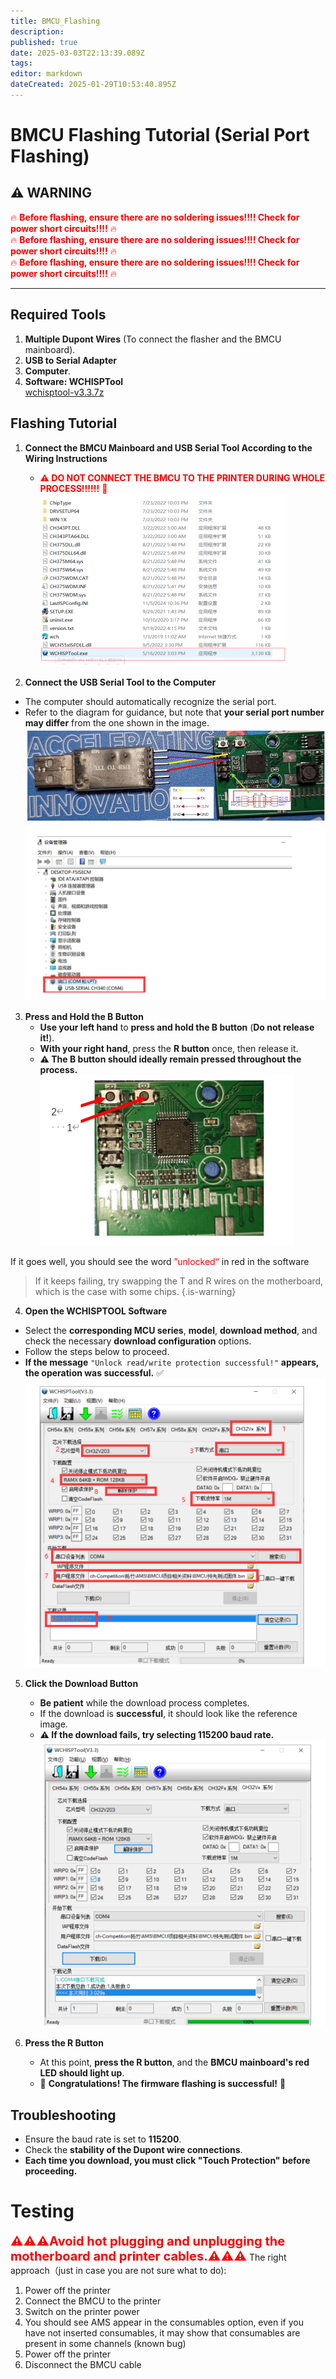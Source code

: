 ```yaml
---
title: BMCU_Flashing
description: 
published: true
date: 2025-03-03T22:13:39.089Z
tags: 
editor: markdown
dateCreated: 2025-01-29T10:53:40.895Z
---
```


# **BMCU Flashing Tutorial (Serial Port Flashing)**

## ⚠️ **WARNING**  
<span style="color:red">🔥 **Before flashing, ensure there are no soldering issues!!!! Check for power short circuits!!!!** 🔥  
🔥 **Before flashing, ensure there are no soldering issues!!!! Check for power short circuits!!!!** 🔥  
🔥 **Before flashing, ensure there are no soldering issues!!!! Check for power short circuits!!!!** 🔥  

---

## **Required Tools**
1. **Multiple Dupont Wires** (To connect the flasher and the BMCU mainboard).  
2. **USB to Serial Adapter** 
3. **Computer**.  
4. **Software: WCHISPTool**  
[wchisptool-v3.3.7z](/wchisptool-v3.3.7z)

## **Flashing Tutorial**

1. **Connect the BMCU Mainboard and USB Serial Tool According to the Wiring Instructions**  
   - <span style="color:red">**⚠️ DO NOT CONNECT THE BMCU TO THE PRINTER DURING WHOLE PROCESS!!!!!!** 🚨  
 ![1.png](/bmcu_flashing/1.png)  
 
 2. **Connect the USB Serial Tool to the Computer**  
   - The computer should automatically recognize the serial port.  
   - Refer to the diagram for guidance, but note that **your serial port number may differ** from the one shown in the image.  
![2.png](/bmcu_flashing/2.png)
![3.png](/bmcu_flashing/3.png)

3. **Press and Hold the B Button**  
   - **Use your left hand** to **press and hold the B button** (**Do not release it!**).  
   - **With your right hand**, press the **R button** once, then release it.  
   - **⚠️ The B button should ideally remain pressed throughout the process.**
![4.png](/bmcu_flashing/4.png)
  
  If it goes well, you should see the word <font color="red">”unlocked“</font> in red in the software
  
>   If it keeps failing, try swapping the T and R wires on the motherboard, which is the case with some chips.
{.is-warning}

  
 4. **Open the WCHISPTOOL Software**  
   - Select the **corresponding MCU series**, **model**, **download method**, and check the necessary **download configuration** options.  
   - Follow the steps below to proceed.  
   - **If the message** `"Unlock read/write protection successful!"` **appears, the operation was successful.** ✅  
![5.png](/bmcu_flashing/5.png)
  
  
5. **Click the Download Button**  
   - **Be patient** while the download process completes.  
   - If the download is **successful**, it should look like the reference image.  
   - **⚠️ If the download fails, try selecting 115200 baud rate.**  
![6.png](/bmcu_flashing/6.png)

6. **Press the R Button**  
   - At this point, **press the R button**, and the **BMCU mainboard's red LED should light up**.  
   - 🎉 **Congratulations! The firmware flashing is successful!** 🎉  

  

## **Troubleshooting**
- Ensure the baud rate is set to **115200**.  
- Check the **stability of the Dupont wire connections**.  
- **Each time you download, you must click "Touch Protection" before proceeding.**  
  
# Testing  

<span style="color:red;font-size: 20px"><b> ⚠️⚠️⚠️Avoid hot plugging and unplugging the motherboard and printer cables.⚠️⚠️⚠️</span></b>
The right approach（just in case you are not sure what to do):
1. Power off the printer
1. Connect the BMCU to the printer
1. Switch on the printer power
1. You should see AMS appear in the consumables option, even if you have not inserted consumables, it may show that consumables are present in some channels (known bug)
1. Power off the printer
1. Disconnect the BMCU cable
